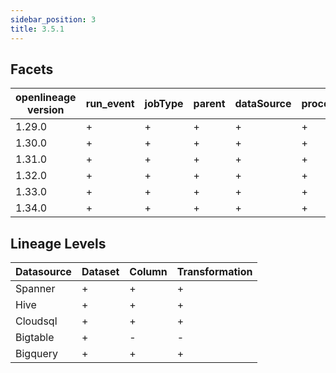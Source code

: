 ```yaml
---
sidebar_position: 3
title: 3.5.1
---
```


## Facets
|openlineage version|run_event|jobType|parent|dataSource|processing_engine|schema|columnLineage|gcp_lineage|spark_properties|environment-properties|gcp_dataproc|outputStatistics|storage|
|-------------------|---------|-------|------|----------|-----------------|------|-------------|-----------|----------------|----------------------|------------|----------------|-------|
|       1.29.0      |    +    |   +   |   +  |     +    |        +        |   +  |      +      |     +     |        +       |           +          |      +     |        +       |   +   |
|       1.30.0      |    +    |   +   |   +  |     +    |        +        |   +  |      +      |     +     |        +       |           +          |      +     |        +       |   +   |
|       1.31.0      |    +    |   +   |   +  |     +    |        +        |   +  |      +      |     +     |        +       |           +          |      +     |        +       |   +   |
|       1.32.0      |    +    |   +   |   +  |     +    |        +        |   +  |      +      |     +     |        +       |           +          |      +     |        +       |   +   |
|       1.33.0      |    +    |   +   |   +  |     +    |        +        |   +  |      +      |     +     |        +       |           +          |      +     |        +       |   +   |
|       1.34.0      |    +    |   +   |   +  |     +    |        +        |   +  |      +      |     +     |        +       |           +          |      +     |        +       |   +   |

## Lineage Levels
|Datasource|Dataset|Column|Transformation|
|----------|-------|------|--------------|
|  Spanner |   +   |   +  |       +      |
|   Hive   |   +   |   +  |       +      |
| Cloudsql |   +   |   +  |       +      |
| Bigtable |   +   |   -  |       -      |
| Bigquery |   +   |   +  |       +      |

